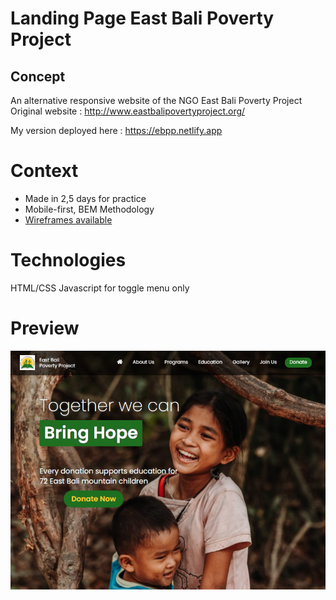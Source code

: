 # Landing Page East Bali Poverty Project

## Concept
An alternative responsive website of the NGO East Bali Poverty Project
Original website : http://www.eastbalipovertyproject.org/

My version deployed here : https://ebpp.netlify.app

# Context
* Made in 2,5 days for practice
* Mobile-first, BEM Methodology
* [Wireframes available](https://whimsical.com/ebpp-Xqt8cjmcwYrKjsxFxnKew5)

# Technologies
HTML/CSS
Javascript for toggle menu only

# Preview
![ebpp](https://github.com/kamilduvert/ebpp/blob/master/Capture.PNG)

